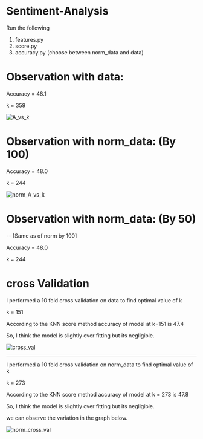 # Sentiment-Analysis

Run the following

1. features.py
2. score.py
3. accuracy.py (choose between norm_data and data)

# Observation with data:

Accuracy = 48.1

k = 359

![A_vs_k](https://user-images.githubusercontent.com/17769945/54879234-83667b00-4e5c-11e9-980f-231d42cf600d.png)

# Observation with norm_data: (By 100)

Accuracy = 48.0

k = 244

![norm_A_vs_k](https://user-images.githubusercontent.com/17769945/54880103-1f957f80-4e67-11e9-9bcb-469a582b179f.png)


# Observation with norm_data: (By 50) 

-- [Same as of norm by 100]

Accuracy = 48.0

k = 244


# cross Validation

I performed a 10 fold cross validation on data to find optimal value of k

k = 151

According to the KNN score method accuracy of model at k=151 is 47.4

So, I think the model is slightly over fitting but its negligible.


![cross_val](https://user-images.githubusercontent.com/17769945/54879231-7a75a980-4e5c-11e9-9c66-977dc2c4f5bc.png)

--------------------------------

I performed a 10 fold cross validation on norm_data to find optimal value of k

k = 273

According to the KNN score method accuracy of model at k = 273 is 47.8

So, I think the model is slightly over fitting but its negligible.

we can observe the variation in the graph below.

![norm_cross_val](https://user-images.githubusercontent.com/17769945/54881448-224ba100-4e76-11e9-8c96-77c3d0c0ee46.png)


